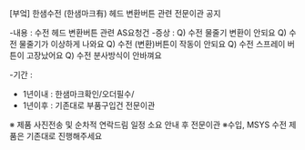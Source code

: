 [부엌] 한샘수전 (한샘마크有) 헤드 변환버튼 관련 전문이관 공지

-내용 : 수전 헤드 변환버튼 관련 AS요청건 
-증상 : 
 Q) 수전 물줄기 변환이 안되요
 Q) 수전 물줄기가 이상하게 나와요
 Q) 수전 (변환)버튼이 작동이 안되요
 Q) 수전 스프레이 버튼이 고장났어요
 Q) 수전 분사방식이 안바껴요  

-기간 :
- 1년이내 : 한샘마크확인/오더필수/
- 1년이후 : 기존대로 부품구입건 전문이관

※ 제품 사진전송 및 순차적 연락드림 일정 소요 안내 후 전문이관
※수입, MSYS 수전 제품은 기존대로 진행해주세요